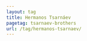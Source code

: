 ```yaml
---
layout: tag
title: Hermanos Tsarnáev
pagetag: tsarnaev-brothers
url: /tag/hermanos-tsarnaev/
---
```

